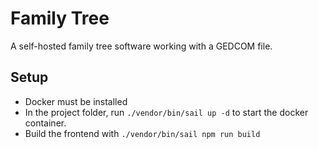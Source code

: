 # Family Tree

A self-hosted family tree software working with a GEDCOM file.

## Setup

- Docker must be installed
- In the project folder, run `./vendor/bin/sail up -d` to start the docker container.
- Build the frontend with `./vendor/bin/sail npm run build`
